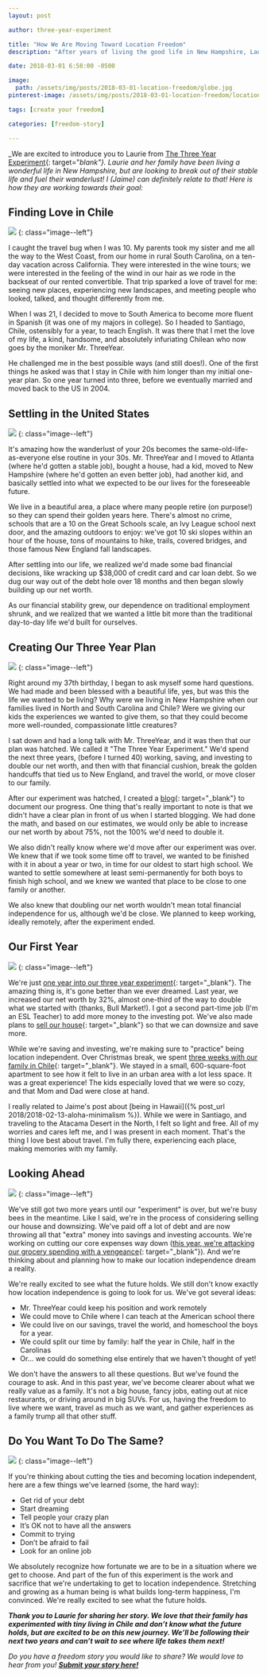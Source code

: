 ```yaml
---
layout: post

author: three-year-experiment

title: "How We Are Moving Toward Location Freedom"
description: "After years of living the good life in New Hampshire, Laurie and her husband are figuring out how to get location freedom so they can take a chance on something better."

date: 2018-03-01 6:58:00 -0500

image:
  path: /assets/img/posts/2018-03-01-location-freedom/globe.jpg
pinterest-image: /assets/img/posts/2018-03-01-location-freedom/location-freedom.png

tags: [create your freedom]

categories: [freedom-story]

---
```


_We are excited to introduce you to Laurie from [The Three Year Experiment](http://www.thethreeyearexperiment.com/){: target="_blank"}. Laurie and her family have been living a wonderful life in New Hampshire, but are looking to break out of their stable life and fuel their wanderlust! I (Jaime) can definitely relate to that! Here is how they are working towards their goal:_

## Finding Love in Chile

![]({{site.url}}/assets/img/posts/2018-03-01-location-freedom/mr-and-mrs.jpg)
{: class="image--left"}

I caught the travel bug when I was 10. My parents took my sister and me all the way to the West Coast, from our home in rural South Carolina, on a ten-day vacation across California. They were interested in the wine tours; we were interested in the feeling of the wind in our hair as we rode in the backseat of our rented convertible. That trip sparked a love of travel for me: seeing new places, experiencing new landscapes, and meeting people who looked, talked, and thought differently from me.

When I was 21, I decided to move to South America to become more fluent in Spanish (it was one of my majors in college). So I headed to Santiago, Chile, ostensibly for a year, to teach English. It was there that I met the love of my life, a kind, handsome, and absolutely infuriating Chilean who now goes by the moniker Mr. ThreeYear.

He challenged me in the best possible ways (and still does!). One of the first things he asked was that I stay in Chile with him longer than my initial one-year plan. So one year turned into three, before we eventually married and moved back to the US in 2004.

## Settling in the United States

![]({{site.url}}/assets/img/posts/2018-03-01-location-freedom/family-photo.jpg)
{: class="image--left"}

It's amazing how the wanderlust of your 20s becomes the same-old-life-as-everyone else routine in your 30s. Mr. ThreeYear and I moved to Atlanta (where he'd gotten a stable job), bought a house, had a kid, moved to New Hampshire (where he'd gotten an even better job), had another kid, and basically settled into what we expected to be our lives for the foreseeable future.

We live in a beautiful area, a place where many people retire (on purpose!) so they can spend their golden years here. There's almost no crime, schools that are a 10 on the Great Schools scale, an Ivy League school next door, and the amazing outdoors to enjoy: we've got 10 ski slopes within an hour of the house, tons of mountains to hike, trails, covered bridges, and those famous New England fall landscapes.

After settling into our life, we realized we'd made some bad financial decisions, like wracking up $38,000 of credit card and car loan debt. So we dug our way out of the debt hole over 18 months and then began slowly building up our net worth.

As our financial stability grew, our dependence on traditional employment shrunk, and we realized that we wanted a little bit more than the traditional day-to-day life we'd built for ourselves.

## Creating Our Three Year Plan

![]({{site.url}}/assets/img/posts/2018-03-01-location-freedom/float-lagoon.jpg)
{: class="image--left"}

Right around my 37th birthday, I began to ask myself some hard questions. We had made and been blessed with a beautiful life, yes, but was this the life we wanted to be living? Why were we living in New Hampshire when our families lived in North and South Carolina and Chile? Were we giving our kids the experiences we wanted to give them, so that they could become more well-rounded, compassionate little creatures?

I sat down and had a long talk with Mr. ThreeYear, and it was then that our plan was hatched. We called it "The Three Year Experiment." We'd spend the next three years, (before I turned 40) working, saving, and investing to double our net worth, and then with that financial cushion, break the golden handcuffs that tied us to New England, and travel the world, or move closer to our family.

After our experiment was hatched, I created a [blog](http://www.thethreeyearexperiment.com/){: target="_blank"} to document our progress. One thing that's really important to note is that we didn't have a clear plan in front of us when I started blogging. We had done the math, and based on our estimates, we would only be able to increase our net worth by about 75%, not the 100% we'd need to double it.

We also didn't really know where we'd move after our experiment was over. We knew that if we took some time off to travel, we wanted to be finished with it in about a year or two, in time for our oldest to start high school. We wanted to settle somewhere at least semi-permanently for both boys to finish high school, and we knew we wanted that place to be close to one family or another.

We also knew that doubling our net worth wouldn't mean total financial independence for us, although we'd be close. We planned to keep working, ideally remotely, after the experiment ended.

## Our First Year

![]({{site.url}}/assets/img/posts/2018-03-01-location-freedom/catching-crabs.jpg)
{: class="image--left"}

We're just [one year into our three year experiment](http://www.thethreeyearexperiment.com/2017-net-worth/){: target="_blank"}. The amazing thing is, it's gone better than we ever dreamed. Last year, we increased our net worth by 32%, almost one-third of the way to double what we started with (thanks, Bull Market!). I got a second part-time job (I'm an ESL Teacher) to add more money to the investing pot. We've also made plans to [sell our house](http://www.thethreeyearexperiment.com/sell-or-not/){: target="_blank"} so that we can downsize and save more.

While we're saving and investing, we're making sure to "practice" being location independent. Over Christmas break, we spent [three weeks with our family in Chile](http://www.thethreeyearexperiment.com/chile/){: target="_blank"}. We stayed in a small, 600-square-foot apartment to see how it felt to live in an urban area with a lot less space. It was a great experience! The kids especially loved that we were so cozy, and that Mom and Dad were close at hand.

I really related to Jaime's post about [being in Hawaii]({% post_url 2018/2018-02-13-aloha-minimalism %}). While we were in Santiago, and traveling to the Atacama Desert in the North, I felt so light and free. All of my worries and cares left me, and I was present in each moment. That's the thing I love best about travel. I'm fully there, experiencing each place, making memories with my family.



## Looking Ahead

![]({{site.url}}/assets/img/posts/2018-03-01-location-freedom/atacama-desert.jpg)
{: class="image--left"}

We've still got two more years until our "experiment" is over, but we're busy bees in the meantime. Like I said, we're in the process of considering selling our house and downsizing. We've paid off a lot of debt and are now throwing all that "extra" money into savings and investing accounts. We're working on cutting our core expenses way down ([this year, we're attacking our grocery spending with a vengeance](http://www.thethreeyearexperiment.com/year-good-food/){: target="_blank"}). And we're thinking about and planning how to make our location independence dream a reality.

We're really excited to see what the future holds. We still don't know exactly how location independence is going to look for us. We've got several ideas:

- Mr. ThreeYear could keep his position and work remotely
- We could move to Chile where I can teach at the American school there
- We could live on our savings, travel the world, and homeschool the boys for a year.
- We could split our time by family: half the year in Chile, half in the Carolinas
- Or... we could do something else entirely that we haven't thought of yet!

We don't have the answers to all these questions. But we've found the courage to ask. And in this past year, we've become clearer about what we really value as a family. It's not a big house, fancy jobs, eating out at nice restaurants, or driving around in big SUVs. For us, having the freedom to live where we want, travel as much as we want, and gather experiences as a family trump all that other stuff.

## Do You Want To Do The Same?

![]({{site.url}}/assets/img/posts/2018-03-01-location-freedom/wanderlust.jpg)
{: class="image--left"}

If you're thinking about cutting the ties and becoming location independent, here are a few things we've learned (some, the hard way):

- Get rid of your debt
- Start dreaming
- Tell people your crazy plan
- It’s OK not to have all the answers
- Commit to trying
- Don’t be afraid to fail
- Look for an online job

We absolutely recognize how fortunate we are to be in a situation where we get to choose. And part of the fun of this experiment is the work and sacrifice that we're undertaking to get to location independence. Stretching and growing as a human being is what builds long-term happiness, I'm convinced. We're really excited to see what the future holds.

___Thank you to Laurie for sharing her story. We love that their family has experimented with tiny living in Chile and don’t know what the future holds, but are excited to be on this new journey. We’ll be following their next two years and can’t wait to see where life takes them next!___

_Do you have a freedom story you would like to share? We would love to hear from you!_ ___[Submit your story here!]({{site.url}}/freedom-stories/#share-your-story)___
